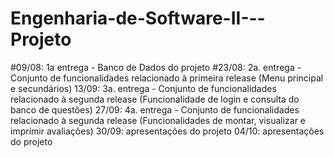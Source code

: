 # Engenharia-de-Software-II---Projeto

#09/08: 1a entrega - Banco de Dados do projeto
#23/08: 2a. entrega - Conjunto de funcionalidades relacionado à primeira release (Menu principal e secundários)
13/09: 3a. entrega - Conjunto de funcionalidades relacionado à segunda release (Funcionalidade de login e consulta do banco de questões)
27/09: 4a. entrega - Conjunto de funcionalidades relacionado à segunda release (Funcionalidades de montar, visualizar e imprimir avaliações)
30/09: apresentações do projeto
04/10: apresentações do projeto
